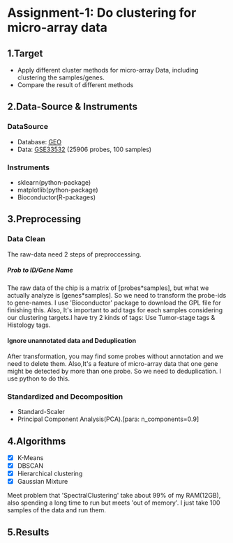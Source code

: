 # Assignment-1: Do clustering for micro-array data

## 1.Target

* Apply different cluster methods for micro-array Data, including clustering the samples/genes.
* Compare the result of different methods

## 2.Data-Source & Instruments

### DataSource
* Database: [GEO](https://www.ncbi.nlm.nih.gov/geo/)
* Data: [GSE33532](https://www.ncbi.nlm.nih.gov/geo/query/acc.cgi?acc=GSE33532)
        (25906 probes, 100 samples)

### Instruments
* sklearn(python-package)
* matplotlib(python-package)
* Bioconductor(R-packages)


## 3.Preprocessing

### Data Clean

The raw-data need 2 steps of preproccessing.

##### Prob to ID/Gene Name
The raw data of the chip is a matrix of [probes\*samples], but what we actually analyze is [genes\*samples].
So we need to transform the probe-ids to gene-names. I use 'Bioconductor' package to download the GPL file for finishing this.
Also, It's important to add tags for each samples considering our clustering targets.I have try 2 kinds of tags:
Use Tumor-stage tags & Histology tags.

#### Ignore unannotated data and Deduplication
After transformation, you may find some probes without annotation and we need to delete them.
Also,It's a feature of micro-array data that one gene might be detected by more than one probe. So we need to deduplication.
I use python to do this.

### Standardized and Decomposition
* Standard-Scaler
* Principal Component Analysis(PCA).[para: n_components=0.9]


## 4.Algorithms

* [x] K-Means
* [x] DBSCAN
* [x] Hierarchical clustering
* [x] Gaussian Mixture

Meet problem that 'SpectralClustering' take about 99% of my RAM(12GB), also spending a long time to run but 
meets 'out of memory'. I just take 100 samples of the data and run them.

## 5.Results


